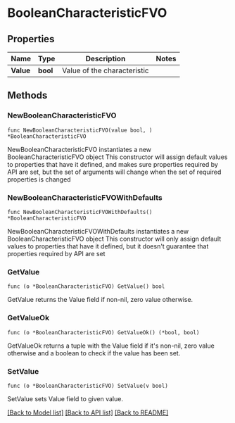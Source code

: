 # BooleanCharacteristicFVO

## Properties

Name | Type | Description | Notes
------------ | ------------- | ------------- | -------------
**Value** | **bool** | Value of the characteristic | 

## Methods

### NewBooleanCharacteristicFVO

`func NewBooleanCharacteristicFVO(value bool, ) *BooleanCharacteristicFVO`

NewBooleanCharacteristicFVO instantiates a new BooleanCharacteristicFVO object
This constructor will assign default values to properties that have it defined,
and makes sure properties required by API are set, but the set of arguments
will change when the set of required properties is changed

### NewBooleanCharacteristicFVOWithDefaults

`func NewBooleanCharacteristicFVOWithDefaults() *BooleanCharacteristicFVO`

NewBooleanCharacteristicFVOWithDefaults instantiates a new BooleanCharacteristicFVO object
This constructor will only assign default values to properties that have it defined,
but it doesn't guarantee that properties required by API are set

### GetValue

`func (o *BooleanCharacteristicFVO) GetValue() bool`

GetValue returns the Value field if non-nil, zero value otherwise.

### GetValueOk

`func (o *BooleanCharacteristicFVO) GetValueOk() (*bool, bool)`

GetValueOk returns a tuple with the Value field if it's non-nil, zero value otherwise
and a boolean to check if the value has been set.

### SetValue

`func (o *BooleanCharacteristicFVO) SetValue(v bool)`

SetValue sets Value field to given value.



[[Back to Model list]](../README.md#documentation-for-models) [[Back to API list]](../README.md#documentation-for-api-endpoints) [[Back to README]](../README.md)


